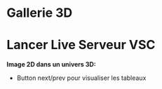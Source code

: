 # Gallerie 3D 
# Lancer Live Serveur VSC
**Image 2D dans un univers 3D:**
- Button next/prev pour visualiser les tableaux

